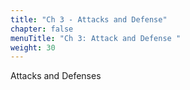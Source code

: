 ```yaml
---
title: "Ch 3 - Attacks and Defense"
chapter: false
menuTitle: "Ch 3: Attack and Defense "
weight: 30
---
```


Attacks and Defenses